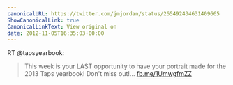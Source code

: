 ```yaml
---
canonicalURL: https://twitter.com/jmjordan/status/265492434631409665
ShowCanonicalLink: true
CanonicalLinkText: View original on
date: 2012-11-05T16:35:03+00:00
---
```

RT @tapsyearbook:
> This week is your LAST opportunity to have your portrait made for the 2013 Taps yearbook! Don't miss out!... [fb.me/1UmwgfmZZ](http://fb.me/1UmwgfmZZ)